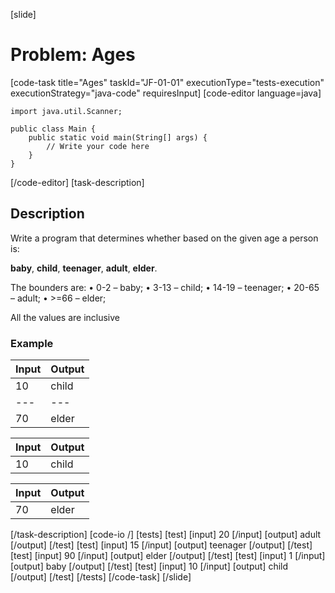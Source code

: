 [slide]
# Problem: Ages
[code-task title="Ages" taskId="JF-01-01" executionType="tests-execution" executionStrategy="java-code" requiresInput]
[code-editor language=java]
```
import java.util.Scanner;

public class Main {
    public static void main(String[] args) {
        // Write your code here
    }
}
```
[/code-editor]
[task-description]
## Description

Write a program that determines whether based on the given age a person is: 

**baby**, **child**, **teenager**, **adult**, **elder**. 

The bounders are:
•	0-2 – baby; 
•	3-13 – child; 
•	14-19 – teenager;
•	20-65 – adult;
•	>=66 – elder; 

All the values are inclusive

### Example
| **Input** | **Output** |
| --- | --- |
| 10 | child |
| --- | --- |
| 70 | elder |


| **Input** | **Output** |
| --- | --- |
| 10 | child |

| **Input** | **Output** |
| --- | --- |
| 70 | elder |

[/task-description]
[code-io /]
[tests]
[test]
[input]
20
[/input]
[output]
adult
[/output]
[/test]
[test]
[input]
15
[/input]
[output]
teenager
[/output]
[/test]
[test]
[input]
90
[/input]
[output]
elder
[/output]
[/test]
[test]
[input]
1
[/input]
[output]
baby
[/output]
[/test]
[test]
[input]
10
[/input]
[output]
child
[/output]
[/test]
[/tests]
[/code-task]
[/slide]